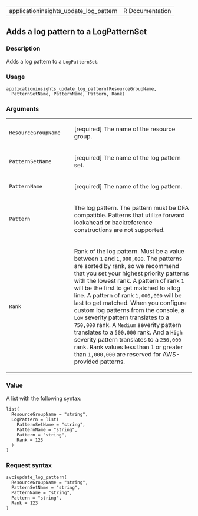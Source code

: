 <table style="width: 100%;">
<tbody>
<tr class="odd">
<td>applicationinsights_update_log_pattern</td>
<td style="text-align: right;">R Documentation</td>
</tr>
</tbody>
</table>

## Adds a log pattern to a LogPatternSet

### Description

Adds a log pattern to a `LogPatternSet`.

### Usage

    applicationinsights_update_log_pattern(ResourceGroupName,
      PatternSetName, PatternName, Pattern, Rank)

### Arguments

<table>
<colgroup>
<col style="width: 35%" />
<col style="width: 65%" />
</colgroup>
<tbody>
<tr class="odd">
<td><code
id="applicationinsights_update_log_pattern_:_ResourceGroupName">ResourceGroupName</code></td>
<td><p>[required] The name of the resource group.</p></td>
</tr>
<tr class="even">
<td><code
id="applicationinsights_update_log_pattern_:_PatternSetName">PatternSetName</code></td>
<td><p>[required] The name of the log pattern set.</p></td>
</tr>
<tr class="odd">
<td><code
id="applicationinsights_update_log_pattern_:_PatternName">PatternName</code></td>
<td><p>[required] The name of the log pattern.</p></td>
</tr>
<tr class="even">
<td><code
id="applicationinsights_update_log_pattern_:_Pattern">Pattern</code></td>
<td><p>The log pattern. The pattern must be DFA compatible. Patterns
that utilize forward lookahead or backreference constructions are not
supported.</p></td>
</tr>
<tr class="odd">
<td><code
id="applicationinsights_update_log_pattern_:_Rank">Rank</code></td>
<td><p>Rank of the log pattern. Must be a value between <code>1</code>
and <code style="white-space: pre;">⁠1,000,000⁠</code>. The patterns are
sorted by rank, so we recommend that you set your highest priority
patterns with the lowest rank. A pattern of rank <code>1</code> will be
the first to get matched to a log line. A pattern of rank <code
style="white-space: pre;">⁠1,000,000⁠</code> will be last to get matched.
When you configure custom log patterns from the console, a
<code>Low</code> severity pattern translates to a <code
style="white-space: pre;">⁠750,000⁠</code> rank. A <code>Medium</code>
severity pattern translates to a <code
style="white-space: pre;">⁠500,000⁠</code> rank. And a <code>High</code>
severity pattern translates to a <code
style="white-space: pre;">⁠250,000⁠</code> rank. Rank values less than
<code>1</code> or greater than <code
style="white-space: pre;">⁠1,000,000⁠</code> are reserved for AWS-provided
patterns.</p></td>
</tr>
</tbody>
</table>

### Value

A list with the following syntax:

    list(
      ResourceGroupName = "string",
      LogPattern = list(
        PatternSetName = "string",
        PatternName = "string",
        Pattern = "string",
        Rank = 123
      )
    )

### Request syntax

    svc$update_log_pattern(
      ResourceGroupName = "string",
      PatternSetName = "string",
      PatternName = "string",
      Pattern = "string",
      Rank = 123
    )
